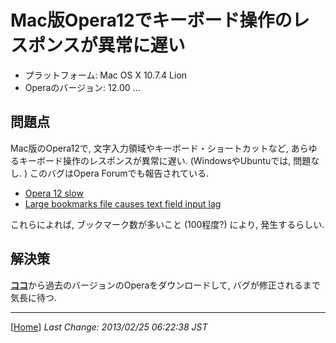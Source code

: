 <link href="http://skkzsh.github.com/style_sheet/markdown/markdown.css" rel="stylesheet" title="markdown"></link>

# Mac版Opera12でキーボード操作のレスポンスが異常に遅い

- プラットフォーム: Mac OS X 10.7.4 Lion
- Operaのバージョン: 12.00 ...

## 問題点

Mac版のOpera12で, 文字入力領域やキーボード・ショートカットなど,
あらゆるキーボード操作のレスポンスが異常に遅い.
(WindowsやUbuntuでは, 問題なし. )
このバグはOpera Forumでも報告されている.

- [Opera 12 slow](http://my.opera.com/community/forums/topic.dml?id=1501852&t=1361726280)
- [Large bookmarks file causes text field input lag](http://my.opera.com/community/forums/topic.dml?id=1501022&t=1361726286)

これらによれば, ブックマーク数が多いこと (100程度?) により, 発生するらしい.

## 解決策

[__ココ__](http://jp.opera.com/browser/download/?os=mac&list=all)から過去のバージョンのOperaをダウンロードして, バグが修正されるまで気長に待つ.

---
[[Home](../index.html)]
_Last Change: 2013/02/25 06:22:38 JST_
